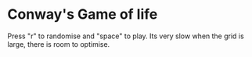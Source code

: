 # Conway's Game of life

Press "r" to randomise and "space" to play.
Its very slow when the grid is large, there is room to optimise.